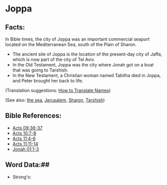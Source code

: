 # Joppa #

## Facts: ##

In Bible times, the city of Joppa was an important commercial seaport located on the Mediterranean Sea, south of the Plain of Sharon.

* The ancient site of Joppa is the location of the present-day city of Jaffa, which is now part of the city of Tel Aviv.
* In the Old Testament, Joppa was the city where Jonah got on a boat that was going to Tarshish.
* In the New Testament, a Christian woman named Tabitha died in Joppa, and Peter brought her back to life.

(Translation suggestions: [How to Translate Names](rc://en/ta/man/translate/translate-names))

(See also: [the sea](../other/mediterranean.md), [Jerusalem](../other/jerusalem.md), [Sharon](../other/sharon.md), [Tarshish](../other/tarshish.md)) 

## Bible References: ##

* [Acts 09:36-37](rc://en/tn/help/act/09/36)
* [Acts 10:7-8](rc://en/tn/help/act/10/07)
* [Acts 11:4-6](rc://en/tn/help/act/11/04)
* [Acts 11:11-14](rc://en/tn/help/act/11/11)
* [Jonah 01:1-3](rc://en/tn/help/jon/01/01)

## Word Data:##

* Strong's: 

